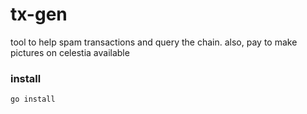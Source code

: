 # tx-gen

tool to help spam transactions and query the chain. also, pay to make pictures on celestia available

### install
```sh
go install
```